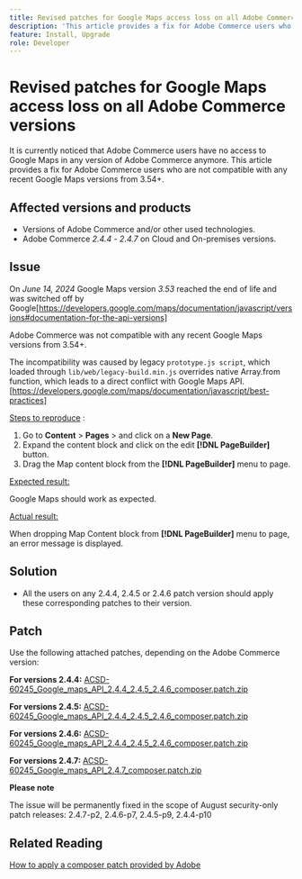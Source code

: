 ```yaml
---
title: Revised patches for Google Maps access loss on all Adobe Commerce versions
description: 'This article provides a fix for Adobe Commerce users who are not compatible with any recent Google Maps versions from 3.54+.'
feature: Install, Upgrade
role: Developer
---
```

# Revised patches for Google Maps access loss on all Adobe Commerce versions

It is currently noticed that Adobe Commerce users have no access to Google Maps in any version of Adobe Commerce anymore. This article provides a fix for Adobe Commerce users who are not compatible with any recent Google Maps versions from 3.54+.

## Affected versions and products

* Versions of Adobe Commerce and/or other used technologies.
* Adobe Commerce *2.4.4* - *2.4.7* on Cloud and On-premises versions.

## Issue

On *June 14, 2024* Google Maps version *3.53* reached the end of life and was switched off by Google[https://developers.google.com/maps/documentation/javascript/versions#documentation-for-the-api-versions]

Adobe Commerce was not compatible with any recent Google Maps versions from 3.54+.

The incompatibility was caused by legacy `prototype.js script`, which loaded through `lib/web/legacy-build.min.js` overrides native Array.from function, which leads to a direct conflict with Google Maps API. [https://developers.google.com/maps/documentation/javascript/best-practices]

<u>Steps to reproduce</u> :

1. Go to **Content** > **Pages** > and click on a **New Page**.
1. Expand the content block and click on the edit **[!DNL PageBuilder]** button.
1. Drag the Map content block from the **[!DNL PageBuilder]** menu to page.

<u>Expected result:</u>

Google Maps should work as expected.

<u> Actual result:</u>

When dropping Map Content block from **[!DNL PageBuilder]** menu to page, an error message is displayed. 

## Solution

* All the users on any 2.4.4, 2.4.5 or 2.4.6 patch version should apply these corresponding patches to their version.

## Patch 

Use the following attached patches, depending on the Adobe Commerce version:

**For versions 2.4.4:**
[ACSD-60245_Google_maps_API_2.4.4_2.4.5_2.4.6_composer.patch.zip](assets/ACSD-60245_Google_maps_API_2.4.4_2.4.5_2.4.6_composer.patch.zip)

**For versions 2.4.5:**
[ACSD-60245_Google_maps_API_2.4.4_2.4.5_2.4.6_composer.patch.zip](assets/ACSD-60245_Google_maps_API_2.4.4_2.4.5_2.4.6_composer.patch.zip)

**For versions 2.4.6:**
[ACSD-60245_Google_maps_API_2.4.4_2.4.5_2.4.6_composer.patch.zip](assets/ACSD-60245_Google_maps_API_2.4.4_2.4.5_2.4.6_composer.patch.zip)

**For versions 2.4.7:**
[ACSD-60245_Google_maps_API_2.4.7_composer.patch.zip](assets/ACSD-60245_Google_maps_API_2.4.7_composer.patch.zip)


**Please note** 

The issue will be permanently fixed in the scope of August security-only patch releases: 
2.4.7-p2, 2.4.6-p7, 2.4.5-p9, 2.4.4-p10

## Related Reading

[How to apply a composer patch provided by Adobe ](https://experienceleague.adobe.com/en/docs/commerce-knowledge-base/kb/how-to/how-to-apply-a-composer-patch-provided-by-magento)